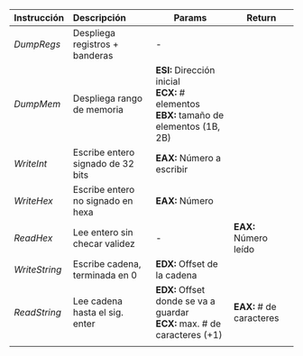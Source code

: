 | Instrucción   | Descripción                       | Params                                                       | **Return**               |
| :------------ | :-------------------------------- | ------------------------------------------------------------ | ------------------------ |
| *DumpRegs*    | Despliega registros + banderas    | -                                                            |                          |
| *DumpMem*     | Despliega rango de memoria        | **ESI:** Dirección inicial<br />**ECX:** # elementos<br />**EBX:** tamaño de elementos (1B, 2B) |                          |
| *WriteInt*    | Escribe entero signado de 32 bits | **EAX:** Número a escribir                                   |                          |
| *WriteHex*    | Escribe entero no signado en hexa | **EAX:** Número                                              |                          |
| *ReadHex*     | Lee entero sin checar validez     | -                                                            | **EAX:** Número leído    |
| *WriteString* | Escribe cadena, terminada en 0    | **EDX:** Offset de la cadena                                 |                          |
| *ReadString*  | Lee cadena hasta el sig. enter    | **EDX:** Offset donde se va a guardar<br />**ECX:** max. # de caracteres (+1)<br /> | **EAX:** # de caracteres |
|               |                                   |                                                              |                          |

